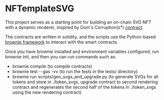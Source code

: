 # NFTemplateSVG

This project serves as a starting point for building an on-chain SVG NFT with a dynamic renderer, inspired by Dom's Corruption(s*) [contract](https://etherscan.io/address/0x5BDf397bB2912859Dbd8011F320a222f79A28d2E).

The contracts are written in solidity, and the scripts use the Python-based [brownie framework](https://eth-brownie.readthedocs.io/en/stable/) to interact with the smart contracts.

Once you have brownie installed and environment variables configured, run brownie init, and then you can run commands such as:
- brownie compile (to compile contracts)
- brownie test --gas -vv (to run the tests in the tests/ directory)
- brownie run scripts/gen_svgs_and_upgrade.py (to generate SVGs for all tokens and store in ./token_svgs, upgrade contract to second rendering contract and regenerates the second half of the tokens in ./token_svgs using the new rendering contract)
